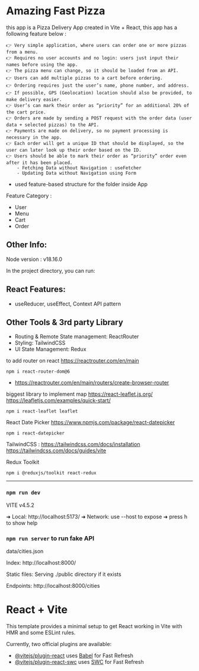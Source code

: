 # Amazing Fast Pizza

this app is a Pizza Delivery App created in Vite + React,
this app has a following feature below :

    👉 Very simple application, where users can order one or more pizzas from a menu.
    👉 Requires no user accounts and no login: users just input their names before using the app.
    👉 The pizza menu can change, so it should be loaded from an API.
    👉 Users can add multiple pizzas to a cart before ordering.
    👉 Ordering requires just the user’s name, phone number, and address.
    👉 If possible, GPS (Geolocation) location should also be provided, to make delivery easier.
    👉 User’s can mark their order as “priority” for an additional 20% of the cart price.
    👉 Orders are made by sending a POST request with the order data (user data + selected pizzas) to the API.
    👉 Payments are made on delivery, so no payment processing is necessary in the app.
    👉 Each order will get a unique ID that should be displayed, so the user can later look up their order based on the ID.
    👉 Users should be able to mark their order as “priority” order even after it has been placed.
        - Fetching Data without Navigation : useFetcher
        - Updating Data without Navigation using Form

-   used feature-based structure for the folder inside App

Feature Category :

-   User
-   Menu
-   Cart
-   Order

## Other Info:

Node version : v18.16.0

In the project directory, you can run:

## React Features:

-   useReducer, useEffect, Context API pattern

## Other Tools & 3rd party Library

-   Routing & Remote State management: ReactRouter
-   Styling: TailwindCSS
-   UI State Management: Redux

to add router on react https://reactrouter.com/en/main

```node - new way of react routing with data loading in version 6.4+
npm i react-router-dom@6
```

-   https://reactrouter.com/en/main/routers/create-browser-router

biggest library to implement map https://react-leaflet.js.org/
https://leafletjs.com/examples/quick-start/

```node
npm i react-leaflet leaflet
```

React Date Picker https://www.npmjs.com/package/react-datepicker

```node
npm i react-datepicker
```

TailwindCSS : https://tailwindcss.com/docs/installation
https://tailwindcss.com/docs/guides/vite

Redux Toolkit

```node
npm i @reduxjs/toolkit react-redux
```

---

### `npm run dev`

VITE v4.5.2

➜ Local: http://localhost:5173/
➜ Network: use --host to expose
➜ press h to show help

### `npm run server` to run fake API

data/cities.json

Index:
http://localhost:8000/

Static files:
Serving ./public directory if it exists

Endpoints:
http://localhost:8000/cities

# React + Vite

This template provides a minimal setup to get React working in Vite with HMR and some ESLint rules.

Currently, two official plugins are available:

-   [@vitejs/plugin-react](https://github.com/vitejs/vite-plugin-react/blob/main/packages/plugin-react/README.md) uses [Babel](https://babeljs.io/) for Fast Refresh
-   [@vitejs/plugin-react-swc](https://github.com/vitejs/vite-plugin-react-swc) uses [SWC](https://swc.rs/) for Fast Refresh
